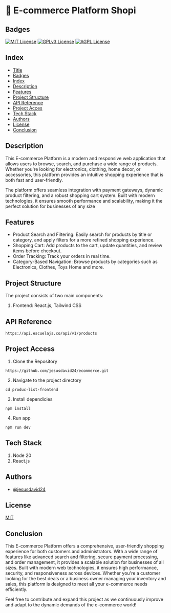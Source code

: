 # 🚀 E-commerce Platform Shopi

## Badges

[![MIT License](https://img.shields.io/badge/License-MIT-green.svg)](https://choosealicense.com/licenses/mit/)
[![GPLv3 License](https://img.shields.io/badge/License-GPL%20v3-yellow.svg)](https://opensource.org/licenses/)
[![AGPL License](https://img.shields.io/badge/license-AGPL-blue.svg)](http://www.gnu.org/licenses/agpl-3.0)

## Index

* [Title](#title)
* [Badges](#badges)
* [Index](#index)
* [Description](#Description)
* [Features](#Features)
* [Project Structure](#Project-Structure)
* [API Reference](#API-Reference)
* [Project Acces](#Project-Acces)
* [Tech Stack](#Tech-Stack)
* [Authors](#Authors)
* [License](#license)
* [Conclusion](#conclusion)

## Description

This E-commerce Platform is a modern and responsive web application that allows users to browse, search, and purchase a wide range of products. Whether you're looking for electronics, clothing, home decor, or accessories, this platform provides an intuitive shopping experience that is both fast and user-friendly.

The platform offers seamless integration with payment gateways, dynamic product filtering, and a robust shopping cart system. Built with modern technologies, it ensures smooth performance and scalability, making it the perfect solution for businesses of any size

## Features

* Product Search and Filtering: Easily search for products by title or category, and apply filters for a more refined shopping experience.
* Shopping Cart: Add products to the cart, update quantities, and review items before checkout.
* Order Tracking: Track your orders in real time.
* Category-Based Navigation: Browse products by categories such as Electronics, Clothes, Toys Home and more.

## Project Structure

The project consists of two main components:

1. Frontend: React.js, Tailwind CSS

## API Reference

```
https://api.escuelajs.co/api/v1/products
```

## Project Access

1. Clone the Repository

```
https://github.com/jesusdavid24/ecommerce.git
```

2. Navigate to the project directory

```
cd produc-list-frontend
```

3. Install dependicies

```
npm install
```

4. Run app

```
npm run dev
```

## Tech Stack

1. Node 20
3. React.js

## Authors

- [@jesusdavid24](https://github.com/jesusdavid24)


## License

[MIT](https://choosealicense.com/licenses/mit/)

## Conclusion

This E-commerce Platform offers a comprehensive, user-friendly shopping experience for both customers and administrators. With a wide range of features like advanced search and filtering, secure payment processing, and order management, it provides a scalable solution for businesses of all sizes. Built with modern web technologies, it ensures high performance, security, and responsiveness across devices. Whether you're a customer looking for the best deals or a business owner managing your inventory and sales, this platform is designed to meet all your e-commerce needs efficiently.

Feel free to contribute and expand this project as we continuously improve and adapt to the dynamic demands of the e-commerce world!
